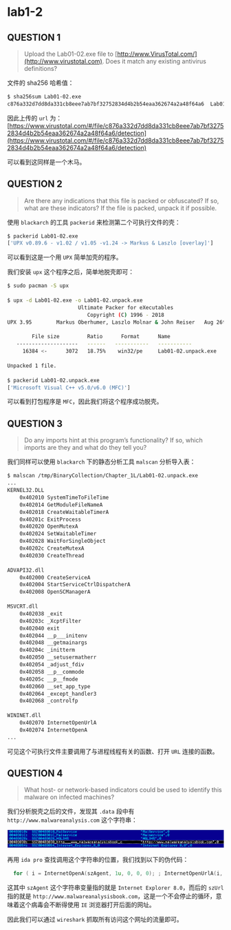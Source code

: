 # lab1-2

## QUESTION 1

> Upload the Lab01-02.exe file to [http://www.VirusTotal.com/](http://www.virustotal.com). Does it match any existing antivirus definitions?

文件的 sha256 哈希值：

```bash
$ sha256sum Lab01-02.exe
c876a332d7dd8da331cb8eee7ab7bf32752834d4b2b54eaa362674a2a48f64a6  Lab01-02.exe
```

因此上传的 `url` 为：[https://www.virustotal.com/#/file/c876a332d7dd8da331cb8eee7ab7bf32752834d4b2b54eaa362674a2a48f64a6/detection](https://www.virustotal.com/#/file/c876a332d7dd8da331cb8eee7ab7bf32752834d4b2b54eaa362674a2a48f64a6/detection)

可以看到这同样是一个木马。

## QUESTION 2

> Are there any indications that this file is packed or obfuscated? If so, what are these indicators? If the file is packed, unpack it if possible.

使用 `blackarch` 的工具 `packerid` 来检测第二个可执行文件的壳：

```bash
$ packerid Lab01-02.exe
['UPX v0.89.6 - v1.02 / v1.05 -v1.24 -> Markus & Laszlo [overlay]']
```

可以看到这是一个用 `UPX` 简单加壳的程序。

我们安装 `upx` 这个程序之后，简单地脱壳即可：

```bash
$ sudo pacman -S upx

$ upx -d Lab01-02.exe -o Lab01-02.unpack.exe
                       Ultimate Packer for eXecutables
                          Copyright (C) 1996 - 2018
UPX 3.95        Markus Oberhumer, Laszlo Molnar & John Reiser   Aug 26th 2018

        File size         Ratio      Format      Name
   --------------------   ------   -----------   -----------
     16384 <-      3072   18.75%    win32/pe     Lab01-02.unpack.exe

Unpacked 1 file.

$ packerid Lab01-02.unpack.exe 
['Microsoft Visual C++ v5.0/v6.0 (MFC)']
```

可以看到打包程序是 `MFC`，因此我们将这个程序成功脱壳。

## QUESTION 3

> Do any imports hint at this program’s functionality? If so, which imports are they and what do they tell you?

我们同样可以使用 `blackarch` 下的静态分析工具 `malscan` 分析导入表：

```bash
$ malscan /tmp/BinaryCollection/Chapter_1L/Lab01-02.unpack.exe
...
KERNEL32.DLL
    0x402010 SystemTimeToFileTime
    0x402014 GetModuleFileNameA
    0x402018 CreateWaitableTimerA
    0x40201c ExitProcess
    0x402020 OpenMutexA
    0x402024 SetWaitableTimer
    0x402028 WaitForSingleObject
    0x40202c CreateMutexA
    0x402030 CreateThread

ADVAPI32.dll
    0x402000 CreateServiceA
    0x402004 StartServiceCtrlDispatcherA
    0x402008 OpenSCManagerA

MSVCRT.dll
    0x402038 _exit
    0x40203c _XcptFilter
    0x402040 exit
    0x402044 __p___initenv
    0x402048 __getmainargs
    0x40204c _initterm
    0x402050 __setusermatherr
    0x402054 _adjust_fdiv
    0x402058 __p__commode
    0x40205c __p__fmode
    0x402060 __set_app_type
    0x402064 _except_handler3
    0x402068 _controlfp

WININET.dll
    0x402070 InternetOpenUrlA
    0x402074 InternetOpenA
...
```

可见这个可执行文件主要调用了与进程线程有关的函数、打开 `URL` 连接的函数。

## QUESTION 4

> What host- or network-based indicators could be used to identify this malware on infected machines?

我们分析脱壳之后的文件，发现其 `.data` 段中有 `http://www.malwareanalysis.com` 这个字符串：

![02.exe.PEexplorer.data](../../../.gitbook/assets/02.exe.PEexplorer.data.png)

再用 `ida pro` 查找调用这个字符串的位置，我们找到以下的伪代码：

```c
  for ( i = InternetOpenA(szAgent, 1u, 0, 0, 0); ; InternetOpenUrlA(i, szUrl, 0, 0, 0x80000000, 0) );
```

这其中 `szAgent` 这个字符串变量指的就是 `Internet Explorer 8.0`，而后的 `szUrl` 指的就是 `http://www.malwareanalysisbook.com`，这是一个不会停止的循环，意味着这个病毒会不断得使用 `IE` 浏览器打开后面的网址。

因此我们可以通过 `wireshark` 抓取所有访问这个网址的流量即可。
